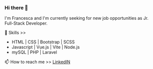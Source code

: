 ### Hi there 👋

I'm Francesca and I'm currently seeking for new job opportunities as Jr. Full-Stack Developer.

🔭 Skills >>

- HTML | CSS | Bootstrap | SCSS
- Javascript | Vue.js | Vite | Node.js
- mySQL | PHP | Laravel 

📫 How to reach me >> [LinkedIN](https://www.linkedin.com/in/francesca-dascanio/)

